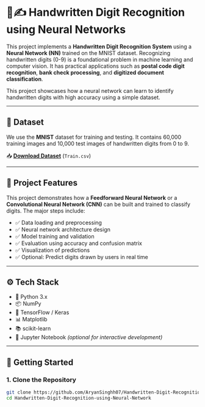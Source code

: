 # 🧠✍️ Handwritten Digit Recognition using Neural Networks

This project implements a **Handwritten Digit Recognition System** using a **Neural Network (NN)** trained on the MNIST dataset. Recognizing handwritten digits (0-9) is a foundational problem in machine learning and computer vision. It has practical applications such as **postal code digit recognition**, **bank check processing**, and **digitized document classification**.

This project showcases how a neural network can learn to identify handwritten digits with high accuracy using a simple dataset.

---

## 📂 Dataset

We use the **MNIST** dataset for training and testing. It contains 60,000 training images and 10,000 test images of handwritten digits from 0 to 9.

📥 **[Download Dataset](https://media.geeksforgeeks.org/wp-content/uploads/20250407132659565012/Train.csv)** (`Train.csv`)

---

## 📌 Project Features

This project demonstrates how a **Feedforward Neural Network** or a **Convolutional Neural Network (CNN)** can be built and trained to classify digits. The major steps include:

- ✅ Data loading and preprocessing  
- ✅ Neural network architecture design  
- ✅ Model training and validation  
- ✅ Evaluation using accuracy and confusion matrix  
- ✅ Visualization of predictions  
- ✅ Optional: Predict digits drawn by users in real time

---

## ⚙️ Tech Stack

- 🐍 Python 3.x  
- 📦 NumPy  
- 🤖 TensorFlow / Keras  
- 📊 Matplotlib  
- 📚 scikit-learn  
- 🧪 Jupyter Notebook *(optional for interactive development)*

---

## 🚀 Getting Started

### 1. Clone the Repository

```bash
git clone https://github.com/AryanSinghh07/Handwritten-Digit-Recognition-using-Neural-Network.git
cd Handwritten-Digit-Recognition-using-Neural-Network


